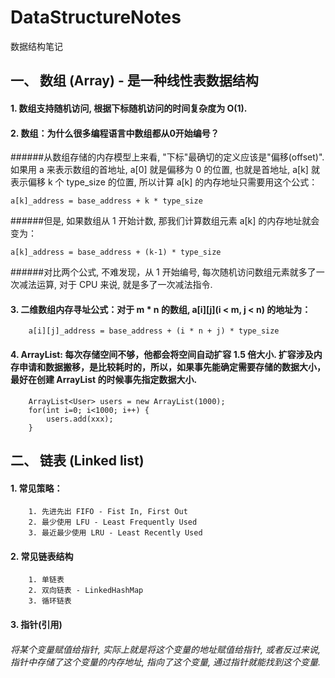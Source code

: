 # DataStructureNotes
数据结构笔记
## 一、 数组 (Array) - 是一种线性表数据结构
#### 1. 数组支持随机访问, 根据下标随机访问的时间复杂度为 O(1).

#### 2. 数组：为什么很多编程语言中数组都从0开始编号？
######从数组存储的内存模型上来看, "下标"最确切的定义应该是"偏移(offset)". 如果用 a 来表示数组的首地址, a[0] 就是偏移为 0 的位置, 也就是首地址, a[k] 就表示偏移 k 个 type_size 的位置, 所以计算 a[k] 的内存地址只需要用这个公式：

    a[k]_address = base_address + k * type_size

######但是, 如果数组从 1 开始计数, 那我们计算数组元素 a[k] 的内存地址就会变为：

    a[k]_address = base_address + (k-1) * type_size
  
######对比两个公式, 不难发现，从 1 开始编号, 每次随机访问数组元素就多了一次减法运算, 对于 CPU 来说, 就是多了一次减法指令.

#### 3. 二维数组内存寻址公式：对于 m * n 的数组, a[i][j](i < m, j < n) 的地址为：
        
        a[i][j]_address = base_address + (i * n + j) * type_size

#### 4. ArrayList: 每次存储空间不够，他都会将空间自动扩容 1.5 倍大小. 扩容涉及内存申请和数据搬移，是比较耗时的，所以，如果事先能确定需要存储的数据大小，最好在创建 ArrayList 的时候事先指定数据大小.
        ArrayList<User> users = new ArrayList(1000);
        for(int i=0; i<1000; i++) {
            users.add(xxx);
        }

## 二、 链表 (Linked list)
#### 1. 常见策略：
        1. 先进先出 FIFO - Fist In, First Out
        2. 最少使用 LFU - Least Frequently Used
        3. 最近最少使用 LRU - Least Recently Used

#### 2. 常见链表结构
        1. 单链表
        2. 双向链表 - LinkedHashMap
        3. 循环链表

#### 3. 指针(引用)
###### 将某个变量赋值给指针, 实际上就是将这个变量的地址赋值给指针, 或者反过来说, 指针中存储了这个变量的内存地址, 指向了这个变量, 通过指针就能找到这个变量.
